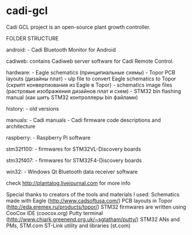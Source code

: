 cadi-gcl
========
Cadi GCL project is an open-source plant growth controller.


FOLDER STRUCTURE

android:
    - Cadi Bluetooth Monitor for Android
    
cadiweb:
	contains Cadiweb server software for Cadi Remote Control.

hardware:
    - Eagle schematics (принципиальные схемы)
    - Topor PCB layouts (дизайны плат)
    - ulp file to convert Eagle schematics to Topor (скрипт конвертиования из Eagle в Topor)
    - schematics image files (растровые изображения дизайнов плат и схем)
    - STM32 bin flashing manual (как шить STM32 контроллеры bin файлами)
    
history:
    - old versions
    
manuals:
    - Cadi manuals
    - Cadi firmware code descriptions and architecture
    
raspberry:
    - Raspberry Pi software
    
stm32f100:
    - firmwares for STM32VL-Discovery boards
    
stm32f407:
    - firmwares for STM32F4-Discovery boards
    
win32:
    - Windows Qt Bluetooth data receiver software

check http://plantalog.livejournal.com for more info


Special thanks to creators of the tools and materials I used:
Schematics made with Eagle (http://www.cadsoftusa.com/)
PCB layouts in Topor (http://eda.eremex.ru/products/topor/)
STM32 firmwares are written using CooCox IDE (coocox.org)
Putty terminal (http://www.chiark.greenend.org.uk/~sgtatham/putty/)
STM32 ANs and PMs, STM.com ST-Link utility and libraries (st.com)

